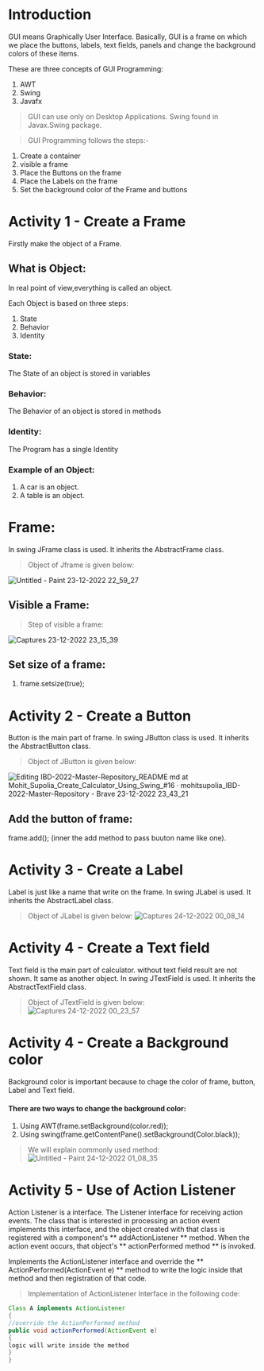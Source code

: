 # Introduction
GUI means Graphically User Interface. Basically, GUI is a frame on which we place the buttons, labels, text fields, panels and change the background colors of these items.

These are three concepts of GUI Programming:
1. AWT 
2. Swing 
3. Javafx 

>GUI can use only on Desktop Applications. Swing found in Javax.Swing package. 

> GUI Programming follows the steps:- 
1. Create a container
2. visible a frame
3. Place the Buttons on the frame
4. Place the Labels on the frame
5. Set the background color of the Frame and buttons

# Activity 1 - Create a Frame
Firstly make the object of a Frame.
## What is Object:
In real point of view,everything is called an object.

Each Object is based on three steps:
1. State
2. Behavior
3. Identity

### State:
The State of an object is stored in variables

### Behavior:
The Behavior of an object is stored in methods

### Identity:
The Program has a single Identity

### Example of an Object:
1. A car is an object.
2. A table is an object.

# Frame:
In swing JFrame class is used. It inherits the AbstractFrame class. 
> Object of Jframe is given below:

![Untitled - Paint 23-12-2022 22_59_27](https://user-images.githubusercontent.com/104218088/209376726-f8ecb07f-b865-42e8-b3c6-7e44d0037d04.png)

## Visible a Frame:
> Step of visible a frame:

![Captures 23-12-2022 23_15_39](https://user-images.githubusercontent.com/104218088/209391488-b274b44f-bab0-4dae-88ed-7732ade998bb.png)


## Set size of a frame:
1. frame.setsize(true);

# Activity 2 - Create a Button
Button is the main part of frame. In swing JButton class is used. It inherits the AbstractButton class. 
>Object of JButton is given below: 

![Editing IBD-2022-Master-Repository_README md at Mohit_Supolia_Create_Calculator_Using_Swing_#16 · mohitsupolia_IBD-2022-Master-Repository - Brave 23-12-2022 23_43_21](https://user-images.githubusercontent.com/104218088/209391376-f992900e-3cda-4503-b022-423d3a27ccc7.png)

## Add the button of frame: 
frame.add(); (inner the add method to pass buuton name like one).

# Activity 3 - Create a Label
Label is just like a name that write on the frame. In swing JLabel is used. It inherits the AbstractLabel class. 
>Object of JLabel is given below:
![Captures 24-12-2022 00_08_14](https://user-images.githubusercontent.com/104218088/209392815-a5bdddac-cd83-4e7c-aaba-75031736b3c3.png)

# Activity 4 - Create a Text field
Text field is the main part of calculator. without text field result are not shown. It same as another object. In swing JTextField is used. It inherits the AbstractTextField class.
>Object of JTextField is given below:
![Captures 24-12-2022 00_23_57](https://user-images.githubusercontent.com/104218088/209394293-210cd30b-92ef-4802-ba01-d3c4697d95bd.png)

# Activity 4 - Create a Background color
Background color is important because to chage the color of frame, button, Label and Text field. 
#### There are two ways to change the background color: 
1. Using AWT(frame.setBackground(color.red));
2. Using swing(frame.getContentPane().setBackground(Color.black));

> We will explain commonly used method:
![Untitled - Paint 24-12-2022 01_08_35](https://user-images.githubusercontent.com/104218088/209399153-76b2113c-6f63-49d1-8c4b-8e37b635936c.png)

# Activity 5 - Use of Action Listener
Action Listener is a interface. The Listener interface for receiving action events. The class that is interested in processing an action event implements this interface, and the object created with that class is registered with a component's ** addActionListener ** method. When the action event occurs, that object's ** actionPerformed method ** is invoked. 

Implements the ActionListener interface and override the ** ActionPerformed(ActionEvent e) ** method to write the logic inside that method and then registration of that code.  
> Implementation of ActionListener Interface in the following code:

```java
Class A implements ActionListener
{
//override the ActionPerformed method
public void actionPerformed(ActionEvent e)
{
logic will write inside the method
}
}
```

